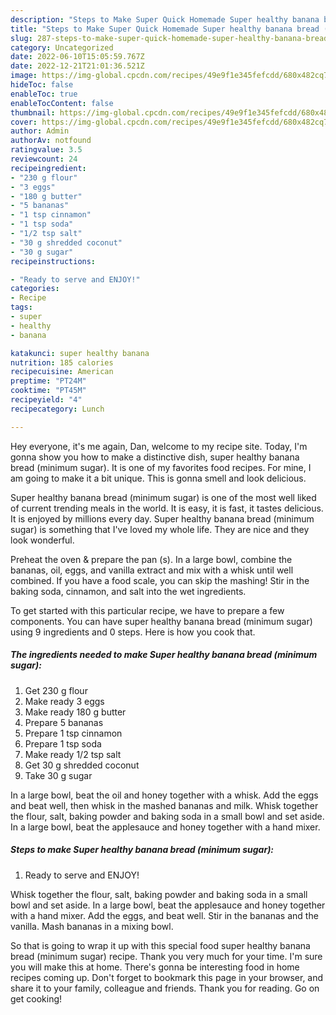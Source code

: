 ```yaml
---
description: "Steps to Make Super Quick Homemade Super healthy banana bread (minimum sugar)"
title: "Steps to Make Super Quick Homemade Super healthy banana bread (minimum sugar)"
slug: 287-steps-to-make-super-quick-homemade-super-healthy-banana-bread-minimum-sugar
category: Uncategorized
date: 2022-06-10T15:05:59.767Z
date: 2022-12-21T21:01:36.521Z
image: https://img-global.cpcdn.com/recipes/49e9f1e345fefcdd/680x482cq70/super-healthy-banana-bread-minimum-sugar-recipe-main-photo.jpg
hideToc: false
enableToc: true
enableTocContent: false
thumbnail: https://img-global.cpcdn.com/recipes/49e9f1e345fefcdd/680x482cq70/super-healthy-banana-bread-minimum-sugar-recipe-main-photo.jpg
cover: https://img-global.cpcdn.com/recipes/49e9f1e345fefcdd/680x482cq70/super-healthy-banana-bread-minimum-sugar-recipe-main-photo.jpg
author: Admin
authorAv: notfound
ratingvalue: 3.5
reviewcount: 24
recipeingredient:
- "230 g flour"
- "3 eggs"
- "180 g butter"
- "5 bananas"
- "1 tsp cinnamon"
- "1 tsp soda"
- "1/2 tsp salt"
- "30 g shredded coconut"
- "30 g sugar"
recipeinstructions:

- "Ready to serve and ENJOY!"
categories:
- Recipe
tags:
- super
- healthy
- banana

katakunci: super healthy banana 
nutrition: 185 calories
recipecuisine: American
preptime: "PT24M"
cooktime: "PT45M"
recipeyield: "4"
recipecategory: Lunch

---
```



Hey everyone, it's me again, Dan, welcome to my recipe site. Today, I'm gonna show you how to make a distinctive dish, super healthy banana bread (minimum sugar). It is one of my favorites food recipes. For mine, I am going to make it a bit unique. This is gonna smell and look delicious.

Super healthy banana bread (minimum sugar) is one of the most well liked of current trending meals in the world. It is easy, it is fast, it tastes delicious. It is enjoyed by millions every day. Super healthy banana bread (minimum sugar) is something that I've loved my whole life. They are nice and they look wonderful.

Preheat the oven &amp; prepare the pan (s). In a large bowl, combine the bananas, oil, eggs, and vanilla extract and mix with a whisk until well combined. If you have a food scale, you can skip the mashing! Stir in the baking soda, cinnamon, and salt into the wet ingredients.


To get started with this particular recipe, we have to prepare a few components. You can have super healthy banana bread (minimum sugar) using 9 ingredients and 0 steps. Here is how you cook that.

<!--inarticleads1-->

##### The ingredients needed to make Super healthy banana bread (minimum sugar):

1. Get 230 g flour
1. Make ready 3 eggs
1. Make ready 180 g butter
1. Prepare 5 bananas
1. Prepare 1 tsp cinnamon
1. Prepare 1 tsp soda
1. Make ready 1/2 tsp salt
1. Get 30 g shredded coconut
1. Take 30 g sugar


In a large bowl, beat the oil and honey together with a whisk. Add the eggs and beat well, then whisk in the mashed bananas and milk. Whisk together the flour, salt, baking powder and baking soda in a small bowl and set aside. In a large bowl, beat the applesauce and honey together with a hand mixer. 

<!--inarticleads2-->

##### Steps to make Super healthy banana bread (minimum sugar):


1. Ready to serve and ENJOY!

Whisk together the flour, salt, baking powder and baking soda in a small bowl and set aside. In a large bowl, beat the applesauce and honey together with a hand mixer. Add the eggs, and beat well. Stir in the bananas and the vanilla. Mash bananas in a mixing bowl. 

So that is going to wrap it up with this special food super healthy banana bread (minimum sugar) recipe. Thank you very much for your time. I'm sure you will make this at home. There's gonna be interesting food in home recipes coming up. Don't forget to bookmark this page in your browser, and share it to your family, colleague and friends. Thank you for reading. Go on get cooking!
